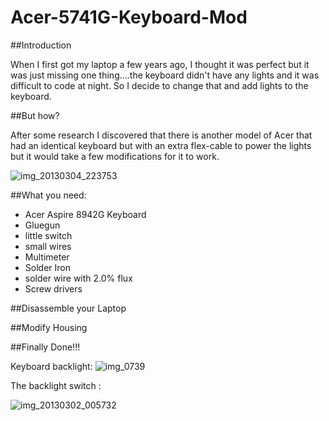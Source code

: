 Acer-5741G-Keyboard-Mod
=======================

##Introduction

When I first got my laptop a few years ago, I thought it was perfect but it was just missing one thing....the keyboard didn't have any lights and it was difficult to code at night.
So I decide to change that and add lights to the keyboard.


##But how?

After some research I discovered that there is another model of Acer that had an identical keyboard but with an extra flex-cable to power the lights but it would take a few modifications for it to work.

![img_20130304_223753](https://cloud.githubusercontent.com/assets/6955509/3062219/0fc83792-e219-11e3-9008-f216b987ae30.jpg)

##What you need:

* Acer Aspire 8942G Keyboard
* Gluegun
* little switch
* small wires
* Multimeter
* Solder Iron
* solder wire with 2.0% flux
* Screw drivers


##Disassemble your Laptop

##Modify Housing



##Finally Done!!!

Keyboard backlight:
![img_0739](https://cloud.githubusercontent.com/assets/6955509/3062373/3bace890-e21d-11e3-818f-15027e0b34ba.JPG)

The backlight switch :

![img_20130302_005732](https://cloud.githubusercontent.com/assets/6955509/3062337/fc125306-e21b-11e3-8cbd-c67d985095be.jpg)
